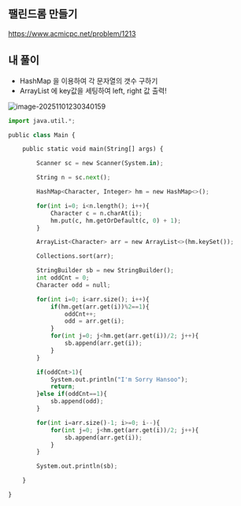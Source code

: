 ## 팰린드롬 만들기

https://www.acmicpc.net/problem/1213

## 내 풀이

* HashMap 을 이용하여 각 문자열의 갯수 구하기
* ArrayList 에 key값을 세팅하여 left, right 값 출력!

![image-20251101230340159](C:\Users\user\AppData\Roaming\Typora\typora-user-images\image-20251101230340159.png)

```python
import java.util.*;

public class Main {

    public static void main(String[] args) {

        Scanner sc = new Scanner(System.in);

        String n = sc.next();

        HashMap<Character, Integer> hm = new HashMap<>();

        for(int i=0; i<n.length(); i++){
            Character c = n.charAt(i);
            hm.put(c, hm.getOrDefault(c, 0) + 1);
        }

        ArrayList<Character> arr = new ArrayList<>(hm.keySet());

        Collections.sort(arr);

        StringBuilder sb = new StringBuilder();
        int oddCnt = 0;
        Character odd = null;

        for(int i=0; i<arr.size(); i++){
            if(hm.get(arr.get(i))%2==1){
                oddCnt++;
                odd = arr.get(i);
            }
            for(int j=0; j<hm.get(arr.get(i))/2; j++){
                sb.append(arr.get(i));
            }
        }

        if(oddCnt>1){
            System.out.println("I'm Sorry Hansoo");
            return;
        }else if(oddCnt==1){
            sb.append(odd);
        }

        for(int i=arr.size()-1; i>=0; i--){
            for(int j=0; j<hm.get(arr.get(i))/2; j++){
                sb.append(arr.get(i));
            }
        }

        System.out.println(sb);

    }

}

```

